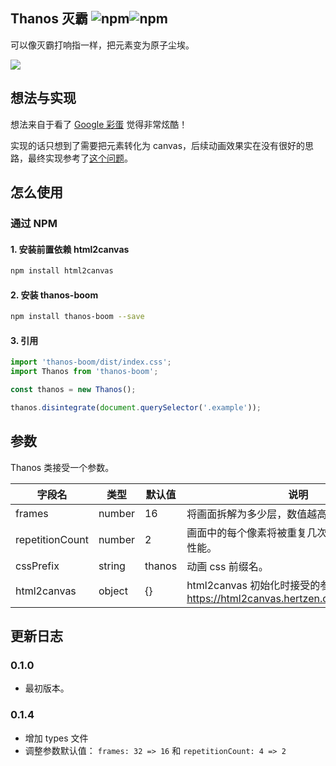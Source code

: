 ## Thanos 灭霸 ![npm](https://img.shields.io/npm/v/thanos-boom.svg?style=flat-square)![npm](https://img.shields.io/npm/dy/thanos-boom.svg?style=flat-square)

可以像灭霸打响指一样，把元素变为原子尘埃。



![](https://i.loli.net/2019/05/20/5ce260c65871647492.gif)



## 想法与实现

想法来自于看了 [Google 彩蛋](https://www.google.com/search?q=thanos) 觉得非常炫酷！

实现的话只想到了需要把元素转化为 canvas，后续动画效果实在没有很好的思路，最终实现参考了[这个问题](https://www.reddit.com/r/webdev/comments/bhl8ga/how_does_the_thanos_google_avengers_easter_egg/)。



## 怎么使用

### 通过 NPM

#### 1. 安装前置依赖 html2canvas

``` bash
npm install html2canvas
```

#### 2. 安装 thanos-boom

``` bash
npm install thanos-boom --save
```

#### 3. 引用

``` js
import 'thanos-boom/dist/index.css';
import Thanos from 'thanos-boom';

const thanos = new Thanos();

thanos.disintegrate(document.querySelector('.example'));
```



## 参数

Thanos 类接受一个参数。

| 字段名          | 类型   | 默认值 | 说明                                                         |
| --------------- | ------ | ------ | ------------------------------------------------------------ |
| frames          | number | 16     | 将画面拆解为多少层，数值越高越消耗性能。                     |
| repetitionCount | number | 2      | 画面中的每个像素将被重复几次，数值越高越消耗性能。           |
| cssPrefix       | string | thanos | 动画 css 前缀名。                                            |
| html2canvas     | object | {}     | html2canvas 初始化时接受的参数。参考 <https://html2canvas.hertzen.com/configuration> |



## 更新日志

### 0.1.0

+ 最初版本。

### 0.1.4

+ 增加 types 文件
+ 调整参数默认值： `frames: 32 => 16` 和 `repetitionCount: 4 => 2`

